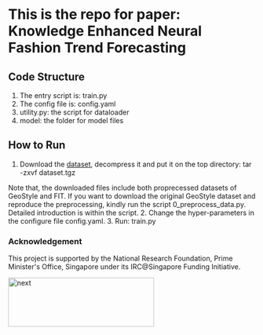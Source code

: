 # This is the repo for paper: Knowledge Enhanced Neural Fashion Trend Forecasting

## Code Structure

1. The entry script is: train.py
2. The config file is: config.yaml
3. utility.py: the script for dataloader
4. model: the folder for model files

## How to Run
1. Download the [dataset](https://drive.google.com/open?id=1OtwOoHYMuLKy_Yjk-_rgjJL5uMWWhPn8), decompress it and put it on the top directory: tar -zxvf dataset.tgz

Note that, the downloaded files include both proprecessed datasets of GeoStyle and FIT. If you want to download the original GeoStyle dataset and reproduce the preprocessing, kindly run the script 0\_preprocess\_data.py. Detailed introduction is within the script.
2. Change the hyper-parameters in the configure file config.yaml.
3. Run: train.py


### Acknowledgement
This project is supported by the National Research Foundation, Prime Minister's Office, Singapore under its IRC@Singapore Funding Initiative.

<img src="https://github.com/mysbupt/KERN/blob/master/next.png" width = "297" height = "100" alt="next" align=center />
